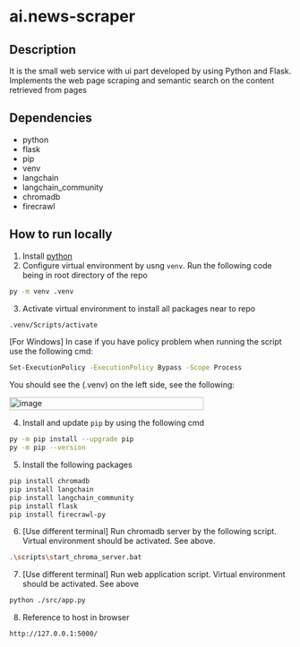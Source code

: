 # ai.news-scraper

## Description
It is the small web service with ui part developed by using Python and Flask. Implements the web page scraping and semantic search on the content retrieved from pages

## Dependencies
- python
- flask
- pip
- venv
- langchain
- langchain_community
- chromadb
- firecrawl

## How to run locally
1. Install [python](https://www.python.org/downloads/)
2. Configure virtual environment by usng `venv`. Run the following code being in root directory of the repo
```bash
py -m venv .venv
```
3. Activate virtual environment to install all packages near to repo
```bash
.venv/Scripts/activate
```
[For Windows] In case if you have policy problem when running the script use the following cmd:
```bash
Set-ExecutionPolicy -ExecutionPolicy Bypass -Scope Process
```
You should see the (.venv) on the left side, see the following:

<img width="347" height="23" alt="image" src="https://github.com/user-attachments/assets/886ea093-d72c-4dd2-baaf-abfc19d60259" />

4. Install and update `pip` by using the following cmd
```bash
py -m pip install --upgrade pip
py -m pip --version
```

5. Install the following packages
```bash
pip install chromadb
pip install langchain
pip install langchain_community
pip install flask
pip install firecrawl-py
```
6. [Use different terminal] Run chromadb server by the following script. Virtual environment should be activated. See above.
```bash
.\scripts\start_chroma_server.bat
```

7. [Use different terminal] Run web application script. Virtual environment should be activated. See above
```bash
python ./src/app.py
```

8. Reference to host in browser
```bash
http://127.0.0.1:5000/
```

